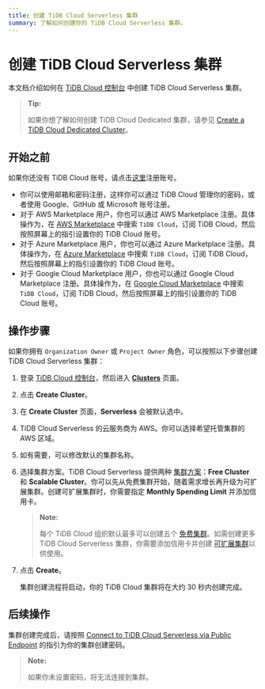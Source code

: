 ```yaml
---
title: 创建 TiDB Cloud Serverless 集群
summary: 了解如何创建你的 TiDB Cloud Serverless 集群。
---
```


# 创建 TiDB Cloud Serverless 集群

本文档介绍如何在 [TiDB Cloud 控制台](https://tidbcloud.com/) 中创建 TiDB Cloud Serverless 集群。

> **Tip:**
>
> 如果你想了解如何创建 TiDB Cloud Dedicated 集群，请参见 [Create a TiDB Cloud Dedicated Cluster](/tidb-cloud/create-tidb-cluster.md)。

## 开始之前

如果你还没有 TiDB Cloud 账号，请点击[这里](https://tidbcloud.com/signup)注册账号。

- 你可以使用邮箱和密码注册，这样你可以通过 TiDB Cloud 管理你的密码，或者使用 Google、GitHub 或 Microsoft 账号注册。
- 对于 AWS Marketplace 用户，你也可以通过 AWS Marketplace 注册。具体操作为，在 [AWS Marketplace](https://aws.amazon.com/marketplace) 中搜索 `TiDB Cloud`，订阅 TiDB Cloud，然后按照屏幕上的指引设置你的 TiDB Cloud 账号。
- 对于 Azure Marketplace 用户，你也可以通过 Azure Marketplace 注册。具体操作为，在 [Azure Marketplace](https://azuremarketplace.microsoft.com) 中搜索 `TiDB Cloud`，订阅 TiDB Cloud，然后按照屏幕上的指引设置你的 TiDB Cloud 账号。
- 对于 Google Cloud Marketplace 用户，你也可以通过 Google Cloud Marketplace 注册。具体操作为，在 [Google Cloud Marketplace](https://console.cloud.google.com/marketplace) 中搜索 `TiDB Cloud`，订阅 TiDB Cloud，然后按照屏幕上的指引设置你的 TiDB Cloud 账号。

## 操作步骤

如果你拥有 `Organization Owner` 或 `Project Owner` 角色，可以按照以下步骤创建 TiDB Cloud Serverless 集群：

1. 登录 [TiDB Cloud 控制台](https://tidbcloud.com/)，然后进入 [**Clusters**](https://tidbcloud.com/project/clusters) 页面。

2. 点击 **Create Cluster**。

3. 在 **Create Cluster** 页面，**Serverless** 会被默认选中。

4. TiDB Cloud Serverless 的云服务商为 AWS。你可以选择希望托管集群的 AWS 区域。

5. 如有需要，可以修改默认的集群名称。

6. 选择集群方案。TiDB Cloud Serverless 提供两种 [集群方案](/tidb-cloud/select-cluster-tier.md#cluster-plans)：**Free Cluster** 和 **Scalable Cluster**。你可以先从免费集群开始，随着需求增长再升级为可扩展集群。创建可扩展集群时，你需要指定 **Monthly Spending Limit** 并添加信用卡。

    > **Note:**
    >
    > 每个 TiDB Cloud 组织默认最多可以创建五个 [免费集群](/tidb-cloud/select-cluster-tier.md#free-cluster-plan)。如需创建更多 TiDB Cloud Serverless 集群，你需要添加信用卡并创建 [可扩展集群](/tidb-cloud/select-cluster-tier.md#scalable-cluster-plan)以供使用。

7. 点击 **Create**。

    集群创建流程将启动，你的 TiDB Cloud 集群将在大约 30 秒内创建完成。

## 后续操作

集群创建完成后，请按照 [Connect to TiDB Cloud Serverless via Public Endpoint](/tidb-cloud/connect-via-standard-connection-serverless.md) 的指引为你的集群创建密码。

> **Note:**
>
> 如果你未设置密码，将无法连接到集群。